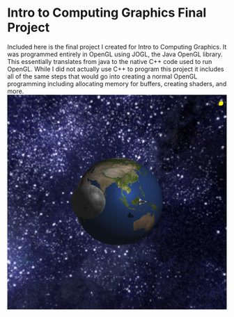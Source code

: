 # Intro to Computing Graphics Final Project
Included here is the final project I created for Intro to Computing Graphics. It was programmed entirely in OpenGL using JOGL, the Java OpenGL library. This essentially translates from java to the native C++ code used to run OpenGL. While I did not actually use C++ to program this project it includes all of the same steps that would go into creating a normal OpenGL programming including allocating memory for buffers, creating shaders, and more.
<img src="Project3Image.png" align="middle" width="3000"/>
